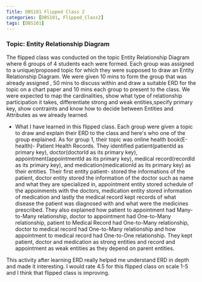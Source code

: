 ```yaml
---
Title: DBS101 Flipped Class 2
categories: [DBS101, Flipped_Class2]
tags: [DBS101]
---
```


### Topic: Entity Relationship Diagram

The flipped class was conducted on the topic Entity Relationship Diagram where 6 groups of 4 students each were formed. Each group was assigned to a unique/proposed topic for which they were supposed to draw an Entity Relationship Diagram. We were given 10 mins to form the group that was already assigned , 50 mins to discuss within and draw a suitable ERD for the topic on a chart paper and 10 mins each group to present to the class. We were expected to map the cardinalities, show what type of relationship participation it takes, differentiate strong and weak entities,specify primary key, show contraints and know how to decide between Entities and Attributes as we already learned.


- What I have learned in this flipped class.
Each group were given a topic to draw and explain their ERD to the class and here's who one of the group explained.
As for group 1, their topic was online health book(E-health)- Patient Health Records. They identified patient(patientId as primary key), doctor(doctorId as its primary key), appointment(appointmentId as its primary key), medical record(recordId as its primary key), and medication(medicationId as its primary key) as their entities. Their first entity patient- stored the informations of the patient, doctor entity stored the information of the doctor such as name and what they are specialized in, appointment entity stored schedule of the appoinments with the doctors, medication entity stored information of medication and lastly the medical record kept records of what disease the patient was diagnosed with and what were the medicines prescribed. They also explained how patient to appointment had Many-to-Many relationship, doctor to appointment had One-to-Many relationship, patient to Medical Record had One-to-Many relationship, doctor to medical record had One-to-Many relationship and how appointment to medical record had One-to-One relationship. They kept patient, doctor and medication as strong entities and record and appointment as weak entities as they depend on parent entities.

This activity after learning ERD really helped me understand ERD in depth and made it interesting. I would rate 4.5 for this flipped class on scale 1-5 and I think that flipped class is improving.